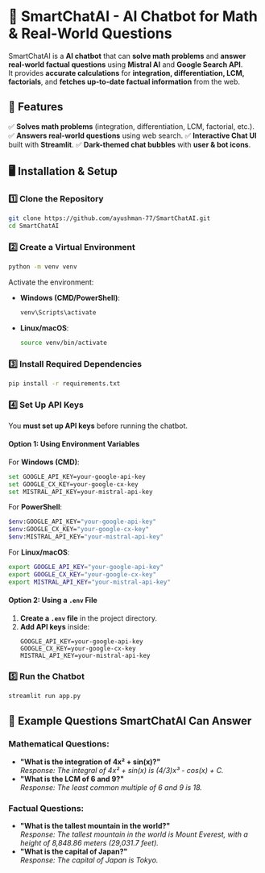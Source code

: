 # 🤖 SmartChatAI - AI Chatbot for Math & Real-World Questions

SmartChatAI is a **AI chatbot** that can **solve math problems** and **answer real-world factual questions** using **Mistral AI** and **Google Search API**.  
It provides **accurate calculations** for **integration, differentiation, LCM, factorials**, and **fetches up-to-date factual information** from the web.  

## 🚀 Features
✅ **Solves math problems** (integration, differentiation, LCM, factorial, etc.).
✅ **Answers real-world questions** using web search.
✅ **Interactive Chat UI** built with **Streamlit**.
✅ **Dark-themed chat bubbles** with **user & bot icons**.

## 🖥️ Installation & Setup

### 1️⃣ Clone the Repository
```sh
git clone https://github.com/ayushman-77/SmartChatAI.git
cd SmartChatAI
```

### 2️⃣ Create a Virtual Environment
```sh
python -m venv venv
```
Activate the environment:  
- **Windows (CMD/PowerShell)**:  
  ```sh
  venv\Scripts\activate
  ```
- **Linux/macOS**:  
  ```sh
  source venv/bin/activate
  ```

### 3️⃣ Install Required Dependencies
```sh
pip install -r requirements.txt
```

### 4️⃣ Set Up API Keys
You **must set up API keys** before running the chatbot.  

#### **Option 1: Using Environment Variables**
For **Windows (CMD)**:
```sh
set GOOGLE_API_KEY=your-google-api-key
set GOOGLE_CX_KEY=your-google-cx-key
set MISTRAL_API_KEY=your-mistral-api-key
```

For **PowerShell**:
```sh
$env:GOOGLE_API_KEY="your-google-api-key"
$env:GOOGLE_CX_KEY="your-google-cx-key"
$env:MISTRAL_API_KEY="your-mistral-api-key"
```

For **Linux/macOS**:
```sh
export GOOGLE_API_KEY="your-google-api-key"
export GOOGLE_CX_KEY="your-google-cx-key"
export MISTRAL_API_KEY="your-mistral-api-key"
```

#### **Option 2: Using a `.env` File**
1. **Create a `.env` file** in the project directory.
2. **Add API keys** inside:
   ```
   GOOGLE_API_KEY=your-google-api-key
   GOOGLE_CX_KEY=your-google-cx-key
   MISTRAL_API_KEY=your-mistral-api-key
   ```

### 5️⃣ Run the Chatbot
```sh
streamlit run app.py
```

## 🧠 Example Questions SmartChatAI Can Answer
### **Mathematical Questions:**
- **"What is the integration of 4x² + sin(x)?"**  
  *Response: The integral of 4x² + sin(x) is (4/3)x³ - cos(x) + C.*
- **"What is the LCM of 6 and 9?"**  
  *Response: The least common multiple of 6 and 9 is 18.*

### **Factual Questions:**
- **"What is the tallest mountain in the world?"**  
  *Response: The tallest mountain in the world is Mount Everest, with a height of 8,848.86 meters (29,031.7 feet).*
- **"What is the capital of Japan?"**  
  *Response: The capital of Japan is Tokyo.*